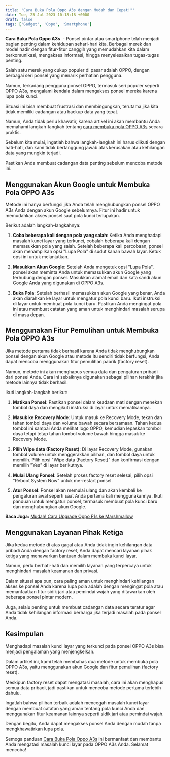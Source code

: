 ```yaml
---
title: 'Cara Buka Pola Oppo A3s dengan Mudah dan Cepat!"'
date: Tue, 25 Jul 2023 10:18:18 +0000
draft: false
tags: ['Gadget', 'Oppo', 'Smartphone']
---
```


**Cara Buka Pola Oppo A3s**  - Ponsel pintar atau smartphone telah menjadi bagian penting dalam kehidupan sehari-hari kita. Berbagai merek dan model hadir dengan fitur-fitur canggih yang memudahkan kita dalam berkomunikasi, mengakses informasi, hingga menyelesaikan tugas-tugas penting.

Salah satu merek yang cukup populer di pasar adalah OPPO, dengan berbagai seri ponsel yang menarik perhatian pengguna.

Namun, terkadang pengguna ponsel OPPO, termasuk seri populer seperti OPPO A3s, mengalami kendala dalam mengakses ponsel mereka karena lupa pola kunci.

Situasi ini bisa membuat frustrasi dan membingungkan, terutama jika kita tidak memiliki cadangan atau backup data yang tepat.

Namun, Anda tidak perlu khawatir, karena artikel ini akan membantu Anda memahami langkah-langkah tentang [cara membuka pola OPPO A3s](https://blog.ajiekusumadhany.com/cara-buka-pola-oppo-a3s/) secara praktis.

Sebelum kita mulai, ingatlah bahwa langkah-langkah ini harus diikuti dengan hati-hati, dan kami tidak bertanggung jawab atas kerusakan atau kehilangan data yang mungkin terjadi.

Pastikan Anda membuat cadangan data penting sebelum mencoba metode ini.

**Menggunakan Akun Google untuk Membuka Pola OPPO A3s**
-------------------------------------------------------

Metode ini hanya berfungsi jika Anda telah menghubungkan ponsel OPPO A3s Anda dengan akun Google sebelumnya. Fitur ini hadir untuk memudahkan akses ponsel saat pola kunci terlupakan.

Berikut adalah langkah-langkahnya:

1.  **Coba beberapa kali dengan pola yang salah**: Ketika Anda menghadapi masalah kunci layar yang terkunci, cobalah beberapa kali dengan memasukkan pola yang salah. Setelah beberapa kali percobaan, ponsel akan menampilkan opsi "Lupa Pola" di sudut kanan bawah layar. Ketuk opsi ini untuk melanjutkan.
    
2.  **Masukkan Akun Google**: Setelah Anda mengetuk opsi "Lupa Pola", ponsel akan meminta Anda untuk memasukkan akun Google yang terhubung dengan ponsel. Masukkan alamat email dan kata sandi akun Google Anda yang digunakan di OPPO A3s.
    
3.  **Buka Pola**: Setelah berhasil memasukkan akun Google yang benar, Anda akan diarahkan ke layar untuk mengatur pola kunci baru. Ikuti instruksi di layar untuk membuat pola kunci baru. Pastikan Anda mengingat pola ini atau membuat catatan yang aman untuk menghindari masalah serupa di masa depan.
    

**Menggunakan Fitur Pemulihan untuk Membuka Pola OPPO A3s**
-----------------------------------------------------------

Jika metode pertama tidak berhasil karena Anda tidak menghubungkan ponsel dengan akun Google atau metode itu sendiri tidak berfungsi, Anda dapat mencoba menggunakan fitur pemulihan pabrik (factory reset).

Namun, metode ini akan menghapus semua data dan pengaturan pribadi dari ponsel Anda. Cara ini sebaiknya digunakan sebagai pilihan terakhir jika metode lainnya tidak berhasil.

Ikuti langkah-langkah berikut:

1.  **Matikan Ponsel**: Pastikan ponsel dalam keadaan mati dengan menekan tombol daya dan mengikuti instruksi di layar untuk mematikannya.
    
2.  **Masuk ke Recovery Mode**: Untuk masuk ke Recovery Mode, tekan dan tahan tombol daya dan volume bawah secara bersamaan. Tahan kedua tombol ini sampai Anda melihat logo OPPO, kemudian lepaskan tombol daya tetapi tetap tahan tombol volume bawah hingga masuk ke Recovery Mode.
    
3.  **Pilih Wipe data (Factory Reset)**: Di layar Recovery Mode, gunakan tombol volume untuk menggerakkan pilihan, dan tombol daya untuk memilih. Pilih opsi "Wipe data (Factory Reset)" dan konfirmasi dengan memilih "Yes" di layar berikutnya.
    
4.  **Mulai Ulang Ponsel**: Setelah proses factory reset selesai, pilih opsi "Reboot System Now" untuk me-restart ponsel.
    
5.  **Atur Ponsel**: Ponsel akan memulai ulang dan akan kembali ke pengaturan awal seperti saat Anda pertama kali menggunakannya. Ikuti panduan untuk mengatur ponsel, termasuk membuat pola kunci baru dan menghubungkan akun Google.
    

**Baca Juga:** [Mudah! Cara Upgrade Oppo F1s ke Marshmallow](https://blog.ajiekusumadhany.com/cara-upgrade-oppo-f1s-ke-marshmallow/)

**Menggunakan Layanan Pihak Ketiga**
------------------------------------

Jika kedua metode di atas gagal atau Anda tidak ingin kehilangan data pribadi Anda dengan factory reset, Anda dapat mencari layanan pihak ketiga yang menawarkan bantuan dalam membuka kunci layar.

Namun, perlu berhati-hati dan memilih layanan yang terpercaya untuk menghindari masalah keamanan dan privasi.

Dalam situasi apa pun, cara paling aman untuk menghindari kehilangan akses ke ponsel Anda karena lupa pola adalah dengan mengingat pola atau memanfaatkan fitur sidik jari atau pemindai wajah yang ditawarkan oleh beberapa ponsel pintar modern.

Juga, selalu penting untuk membuat cadangan data secara teratur agar Anda tidak kehilangan informasi berharga jika terjadi masalah pada ponsel Anda.

**Kesimpulan**
--------------

Menghadapi masalah kunci layar yang terkunci pada ponsel OPPO A3s bisa menjadi pengalaman yang menjengkelkan.

Dalam artikel ini, kami telah membahas dua metode untuk membuka pola OPPO A3s, yaitu menggunakan akun Google dan fitur pemulihan (factory reset).

Meskipun factory reset dapat mengatasi masalah, cara ini akan menghapus semua data pribadi, jadi pastikan untuk mencoba metode pertama terlebih dahulu.

Ingatlah bahwa pilihan terbaik adalah mencegah masalah kunci layar dengan membuat catatan yang aman tentang pola kunci Anda dan menggunakan fitur keamanan lainnya seperti sidik jari atau pemindai wajah.

Dengan begitu, Anda dapat mengakses ponsel Anda dengan mudah tanpa mengkhawatirkan lupa pola.

Semoga panduan [Cara Buka Pola Oppo A3s](https://blog.ajiekusumadhany.com/cara-buka-pola-oppo-a3s/) ini bermanfaat dan membantu Anda mengatasi masalah kunci layar pada OPPO A3s Anda. Selamat mencoba!